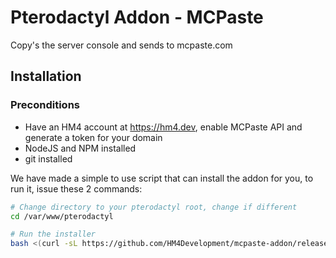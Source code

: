 # Pterodactyl Addon - MCPaste
Copy's the server console and sends to mcpaste.com

## Installation

### Preconditions
- Have an HM4 account at https://hm4.dev, enable MCPaste API and generate a token for your domain
- NodeJS and NPM installed
- git installed

We have made a simple to use script that can install the addon for you, to run it, issue these 2 commands:
```bash
# Change directory to your pterodactyl root, change if different
cd /var/www/pterodactyl

# Run the installer
bash <(curl -sL https://github.com/HM4Development/mcpaste-addon/releases/download/v2.0.0/install.sh)
```
